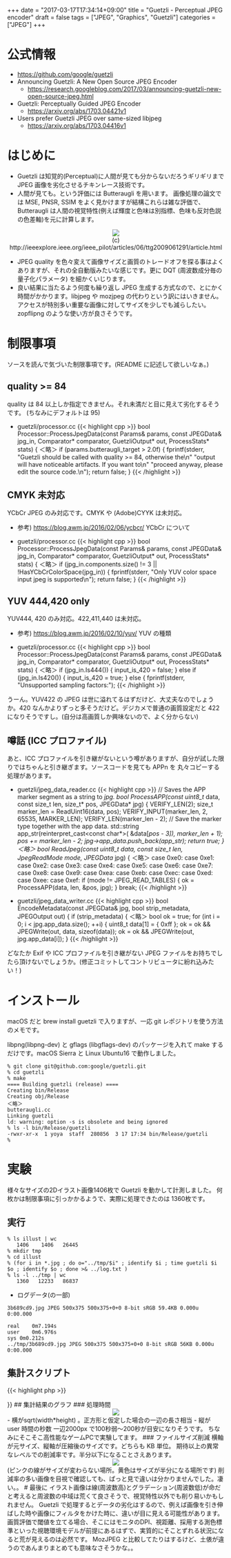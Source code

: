 +++
date = "2017-03-17T17:34:14+09:00"
title = "Guetzli - Perceptual JPEG encoder"
draft = false
tags = ["JPEG", "Graphics", "Guetzli"]
categories = ["JPEG"]
+++

# 公式情報

- https://github.com/google/guetzli
- Announcing Guetzli: A New Open Source JPEG Encoder
   - https://research.googleblog.com/2017/03/announcing-guetzli-new-open-source-jpeg.html
- Guetzli: Perceptually Guided JPEG Encoder
   - https://arxiv.org/abs/1703.04421v1
- Users prefer Guetzli JPEG over same-sized libjpeg
   - https://arxiv.org/abs/1703.04416v1

# はじめに

- Guetzli は知覚的(Perceptual)に人間が見ても分からないだろうギリギリまで JPEG 画像を劣化させるチキンレース技術です。
- 人間が見ても。という評価には Butteraugli を用います。 画像処理の論文では MSE, PNSR, SSIM をよく見かけますが結構これらは雑な評価で、Butteraugli は人間の視覚特性(例えば輝度と色味は別指標、色味も反対色説の色差軸)を元に計算します。
<center>
<img src="../opponent-color.jpg" /> <br />
(c) http://ieeexplore.ieee.org/ieee_pilot/articles/06/ttg2009061291/article.html
</center>

- JPEG quality を色々変えて画像サイズと画質のトレードオフを探る事はよくありますが、それの全自動版みたいな感じです。更に DQT (周波数成分毎の量子化パラメータ) を細かくいじります。
- 良い結果に当たるよう何度も繰り返し JPEG 生成する方式なので、とにかく時間がかかります。libjpeg や mozjpeg の代わりという訳にはいきません。アクセスが特別多い重要な画像に対してサイズを少しでも減らしたい。zopflipng のような使い方が良さそうです。

# 制限事項

ソースを読んで気づいた制限事項です。(README に記述して欲しいなぁ。)

## quality >= 84

quality は 84 以上しか指定できません。それ未満だと目に見えて劣化するそうです。 (ちなみにデフォルトは 95)

- guetzli/processor.cc
{{< highlight cpp >}}
bool Processor::ProcessJpegData(const Params& params, const JPEGData& jpg_in,
                                Comparator* comparator, GuetzliOutput* out,
                                ProcessStats* stats) {
＜略＞
if (params.butteraugli_target > 2.0f) {
    fprintf(stderr,
            "Guetzli should be called with quality >= 84, otherwise the\n"
            "output will have noticeable artifacts. If you want to\n"
            "proceed anyway, please edit the source code.\n");
    return false;
  }
{{< /highlight >}}

## CMYK 未対応

YCbCr JPEG のみ対応です。CMYK や (Adobe)CYYK は未対応。

- 参考) https://blog.awm.jp/2016/02/06/ycbcr/ YCbCr について

- guetzli/processor.cc
{{< highlight cpp >}}
bool Processor::ProcessJpegData(const Params& params, const JPEGData& jpg_in,
                                Comparator* comparator, GuetzliOutput* out,
                                ProcessStats* stats) {
＜略＞
if (jpg_in.components.size() != 3 || !HasYCbCrColorSpace(jpg_in)) {
  fprintf(stderr, "Only YUV color space input jpeg is supported\n");
  return false;
}
{{< /highlight >}}

## YUV 444,420 only

YUV444, 420 のみ対応。422,411,440 は未対応。

- 参考) https://blog.awm.jp/2016/02/10/yuv/ YUV の種類

- guetzli/processor.cc
{{< highlight cpp >}}
bool Processor::ProcessJpegData(const Params& params, const JPEGData& jpg_in,
                                Comparator* comparator, GuetzliOutput* out,
                                ProcessStats* stats) {
＜略＞
  if (jpg_in.Is444()) {
    input_is_420 = false;
  } else if (jpg_in.Is420()) {
    input_is_420 = true;
  } else {
    fprintf(stderr, "Unsupported sampling factors:");
{{< /highlight >}}

うーん。YUV422 の JPEG は世に溢れてるはずだけど、大丈夫なのでしょうか。420 なんかよりずっと多そうだけど。デジカメで普通の画質設定だと 422 になりそうですし。(自分は高画質しか興味ないので、よく分からない)

## 噂話 (ICC プロファイル)

あと、ICC プロファイルを引き継がないという噂がありますが、自分が試した限りではちゃんと引き継ぎます。ソースコードを見ても APPn を 丸々コピーする処理があります。

- guetzli/jpeg_data_reader.cc
{{< highlight cpp >}}
// Saves the APP marker segment as a string to *jpg.
bool ProcessAPP(const uint8_t* data, const size_t len, size_t* pos,
                JPEGData* jpg) {
  VERIFY_LEN(2);
  size_t marker_len = ReadUint16(data, pos);
  VERIFY_INPUT(marker_len, 2, 65535, MARKER_LEN);
  VERIFY_LEN(marker_len - 2);
  // Save the marker type together with the app data.
  std::string app_str(reinterpret_cast<const char*>(
      &data[*pos - 3]), marker_len + 1);
  *pos += marker_len - 2;
  jpg->app_data.push_back(app_str);
  return true;
}
＜略＞
bool ReadJpeg(const uint8_t* data, const size_t len, JpegReadMode mode,
              JPEGData* jpg) {
 ＜略＞
case 0xe0:
      case 0xe1:
      case 0xe2:
      case 0xe3:
      case 0xe4:
      case 0xe5:
      case 0xe6:
      case 0xe7:
      case 0xe8:
      case 0xe9:
      case 0xea:
      case 0xeb:
      case 0xec:
      case 0xed:
      case 0xee:
      case 0xef:
        if (mode != JPEG_READ_TABLES) {
          ok = ProcessAPP(data, len, &pos, jpg);
        }
        break;
{{< /highlight >}}

- guetzli/jpeg_data_writer.cc
{{< highlight cpp >}}
bool EncodeMetadata(const JPEGData& jpg, bool strip_metadata, JPEGOutput out) {
  if (strip_metadata) {
＜略＞
  bool ok = true;
  for (int i = 0; i < jpg.app_data.size(); ++i) {
    uint8_t data[1] = { 0xff };
    ok = ok && JPEGWrite(out, data, sizeof(data));
    ok = ok && JPEGWrite(out, jpg.app_data[i]);
  }
{{< /highlight >}}

どなたか Exif や ICC プロファイルを引き継がない JPEG ファイルをお持ちでしたら頂けないでしょうか。(修正コミットしてコントリビュータに紛れ込みたい！)

# インストール

macOS だと brew install guetzli で入りますが、一応 git レポジトリを使う方法のメモです。

libpng(libpng-dev) と gflags (libgflags-dev) のパッケージを入れて make するだけです。macOS Sierra と Linux Ubuntu16 で動作しました。

```
% git clone git@github.com:google/guetzli.git
% cd guetzli
% make
==== Building guetzli (release) ====
Creating bin/Release
Creating obj/Release
＜略＞
butteraugli.cc
Linking guetzli
ld: warning: option -s is obsolete and being ignored
% ls -l bin/Release/guetzli
-rwxr-xr-x  1 yoya  staff  280856  3 17 17:34 bin/Release/guetzli
% 
```

# 実験

様々なサイズの2Dイラスト画像1406枚で Guetzli を動かして計測しました。
何枚かは制限事項に引っかかるようで、実際に処理できたのは 1360枚です。


## 実行
```
% ls illust | wc
   1406    1406   26445
% mkdir tmp
% cd illust
% (for i in *.jpg ; do o="../tmp/$i" ; identify $i ; time guetzli $i $o ; identify $o ; done >& ../log.txt )
% ls -l ../tmp | wc
   1360   12233   86837
```

- ログデータ(の一部)

```
3b689cd9.jpg JPEG 500x375 500x375+0+0 8-bit sRGB 59.4KB 0.000u 0:00.000

real	0m7.194s
user	0m6.976s
sys	0m0.212s
../tmp/3b689cd9.jpg JPEG 500x375 500x375+0+0 8-bit sRGB 56KB 0.000u 0:00.000
```

## 集計スクリプト

{{< highlight php >}}
<?php

function filesizeUnit($filesize, $unit) { // to KB
    if ($unit === "KB") {
        ;
    } else if ($unit === "MB") {
        $filesize *= 1024;
    } else if ($unit === "GB") {
        $filesize *= 1024 * 1024;
    } else {
        echo "ERROR: $filesize, $unit\n"; exit(1);
    }
    return $filesize;
}

foreach (file($argv[1]) as $line) {
    if (preg_match("/^([^\/]+.jpg) JPEG (\d+)x(\d+) \S+ \S+ \S+ ([0-9\.]+)(.B)/", $line, $matches)) {
        list($all, $file, $width, $height, $filesize, $unit) = $matches;
        $nPixel = $width * $height;
        $size = (int) sqrt($nPixel);
    $filesize = filesizeUnit($filesize, $unit);
} else if (preg_match("/^user\s+(\d+)m([\d\.]+)s/", $line, $matches)) {
        list($all, $minutes, $seconds) = $matches;
        $t = 60 * $minutes + $seconds;
        if ($t === 0.01) {
            // echo "ERROR: $size $t\n";
        } else {
            //  echo "$size,$t\n";
        }
    } else if (preg_match("/^\.\.\/tmp\/([^\/]+.jpg) JPEG (\d+)x(\d+) \S+ \S+ \S+ ([0-9\.]+)(.B)/", $line, $matches)) {
        list($all, $file, $width, $height, $filesize2, $unit) = $matches;
        $filesize2 = filesizeUnit($filesize2, $unit);
        echo "$filesize,$filesize2\n";
          if ($filesize < $filesize2) {
               exit(1);
        }
    }
}
{{< /highlight >}}

## 集計結果のグラフ

### 処理時間

<center> <img src="../time-graph-small.png" /> </center>

- 横がsqrt(width*height) 。正方形と仮定した場合の一辺の長さ相当
- 縦が user 時間の秒数

一辺2000px で100秒弱〜200秒が目安になりそうです。

ちなみにそこそこ高性能なゲームPCで実験してます。

### ファイルサイズ削減

横軸が元サイズ、縦軸が圧縮後のサイズです。どちらも KB 単位。

期待以上の異常なレベルでの削減率です。半分以下になることさえあります。

<center> <img src="../filesize-graph-small.png" /> </center>
(ピンクの線がサイズが変わらない場所。黄色はサイズが半分になる場所です)

削減率の多い画像を目視で確認しても、ぱっと見で違いは分かりませんでした。凄い。。

# 最後に

イラスト画像は線(周波数高)とグラデーション(周波数低)が命だと考えると周波数の中域は荒くて良さそうで、視覚特性以外でも削り易いかもしれません。

Guetzli で処理するとデータの劣化はするので、例えば画像を引き伸ばした時や画像にフィルタをかけた時に、違いが目に見える可能性があります。画質評価で閾値を立てる場合、そこにはモニタのDPI、視距離、採用する測色標準といった視聴環境モデルが前提にあるはずで、実質的にそことずれる状況になると荒が見えるのは必然です。

MozJPEG と比較してたりはするけど、土俵が違うのであんまりまとめても意味なさそうかな。。
